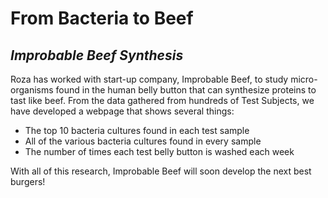 # From Bacteria to Beef
## *Improbable Beef Synthesis*

Roza has worked with start-up company, Improbable Beef, to study micro-organisms found in the human belly button that can synthesize proteins to tast like beef. From the data gathered from hundreds of Test Subjects, we have developed a webpage that shows several things:
* The top 10 bacteria cultures found in each test sample
* All of the various bacteria cultures found in every sample
* The number of times each test belly button is washed each week

With all of this research, Improbable Beef will soon develop the next best burgers!
